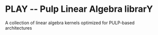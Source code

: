 # PLAY -- Pulp Linear Algebra librarY
A collection of linear algebra kernels optimized for PULP-based architectures
